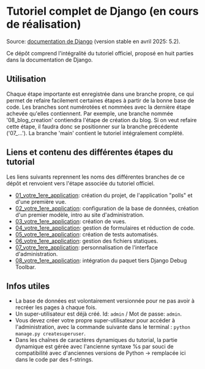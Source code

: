 # Tutoriel complet de Django (en cours de réalisation)
Source: [documentation de Django](https://docs.djangoproject.com/fr/5.2/)
(version stable en avril 2025: 5.2).

Ce dépôt comprend l'intégralité du tutoriel officiel, proposé en huit parties dans la documentation
de Django.

## Utilisation
Chaque étape importante est enregistrée dans une branche propre, ce qui permet de refaire 
facilement certaines étapes à partir de la bonne base de code. Les branches sont numérotées 
et nommées avec la dernière étape achevée qu'elles contiennent. Par exemple, une branche nommée 
'08_blog_creation' contiendra l'étape de création du blog. Si on veut refaire cette étape, il
faudra donc se positionner sur la branche précédente ('07_...'). La branche 'main' contient 
le tutoriel intégralement complété.

## Liens et contenu des différentes étapes du tutorial
Les liens suivants reprennent les noms des différentes branches de ce dépôt et 
renvoient vers l'étape associée du tutoriel officiel.
- [01_votre_1ere_application](https://docs.djangoproject.com/fr/5.2/intro/tutorial01/): 
création du projet, de l'application "polls" et d'une première vue.
- [02_votre_1ere_application](/https://docs.djangoproject.com/fr/5.2/intro/tutorial02/): 
configuration de la base de données, création d'un premier modèle, intro au site d'administration.
- [03_votre_1ere_application](https://docs.djangoproject.com/fr/5.2/intro/tutorial03/): 
création de vues.
- [04_votre_1ere_application](https://docs.djangoproject.com/fr/5.2/intro/tutorial04/): 
gestion de formulaires et réduction de code.
- [05_votre_1ere_application](https://docs.djangoproject.com/fr/5.2/intro/tutorial05/): 
création de tests automatisés.
- [06_votre_1ere_application](https://docs.djangoproject.com/fr/5.2/intro/tutorial06/):
gestion des fichiers statiques.
- [07_votre_1ere_application](https://docs.djangoproject.com/fr/5.2/intro/tutorial07/):
personnalisation de l'interface d'administration.
- [08_votre_1ere_application](https://docs.djangoproject.com/fr/5.2/intro/tutorial08/):
intégration du paquet tiers Django Debug Toolbar.


## Infos utiles
- La base de données est volontairement versionnée pour ne pas avoir à recréer les pages 
à chaque fois.
- Un super-utilisateur est déjà créé. Id: `admin` / Mot de passe: `admin`.
- Vous devez créer votre propre super-utilisateur pour accéder à l'administration, 
avec la commande suivante dans le terminal : `python manage.py createsuperuser`.
- Dans les chaînes de caractères dynamiques du tutorial, la partie dynamique est gérée
avec l'ancienne syntaxe %s par souci de compatibilité avec d'anciennes versions de Python
→ remplacée ici dans le code par des f-strings.
